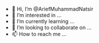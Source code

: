 - 👋 Hi, I’m @AriefMuhammadNatsir
- 👀 I’m interested in ...
- 🌱 I’m currently learning ...
- 💞️ I’m looking to collaborate on ...
- 📫 How to reach me ...

<!---
AriefMuhammadNatsir/AriefMuhammadNatsir is a ✨ special ✨ repository because its `README.md` (this file) appears on your GitHub profile.
You can click the Preview link to take a look at your changes.
--->

